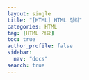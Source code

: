 ```yaml
---
layout: single
title: "[HTML] HTML 정리"
categories: HTML
tag: [HTML 개요]
toc: true
author_profile: false
sidebar:
  nav: "docs"
search: true
---
```


